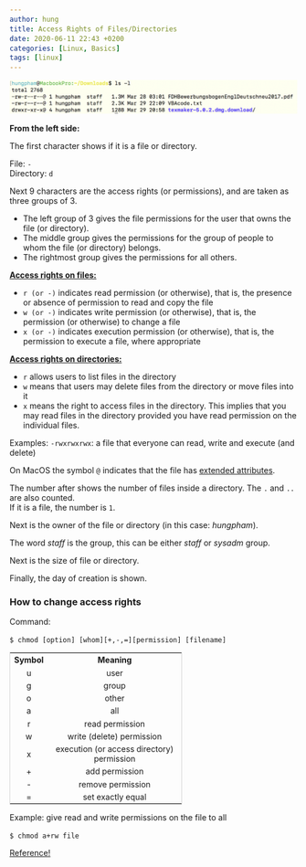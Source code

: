 ```yaml
---
author: hung
title: Access Rights of Files/Directories
date: 2020-06-11 22:43 +0200
categories: [Linux, Basics]
tags: [linux]
---
```


![](/assets/images/20190808/downloadList.png)

**From the left side:**

The first character shows if it is a file or directory.

File: `-`  
Directory: `d`

Next 9 characters are the access rights (or permissions), and are taken as three groups of 3.

*   The left group of 3 gives the file permissions for the user that owns the file (or directory).
*   The middle group gives the permissions for the group of people to whom the file (or directory) belongs.
*   The rightmost group gives the permissions for all others.

**<u>Access rights on files:</u>**

*   `r (or -)` indicates read permission (or otherwise), that is, the presence or absence of permission to read and copy the file
*   `w (or -)` indicates write permission (or otherwise), that is, the permission (or otherwise) to change a file
*   `x (or -)` indicates execution permission (or otherwise), that is, the permission to execute a file, where appropriate

**<u>Access rights on directories:</u>**

*   `r` allows users to list files in the directory
*   `w` means that users may delete files from the directory or move files into it
*   `x` means the right to access files in the directory. This implies that you may read files in the directory provided you have read permission on the individual files.

Examples: `-rwxrwxrwx`: a file that everyone can read, write and execute (and delete)

On MacOS the symbol `@` indicates that the file has [extended attributes](https://en.wikipedia.org/wiki/Extended_file_attributes#OS_X).

The number after shows the number of files inside a directory. The `.` and `..` are also counted.  
If it is a file, the number is `1`.

Next is the owner of the file or directory (in this case: _hungpham_).

The word _staff_ is the group, this can be either _staff_ or _sysadm_ group.

Next is the size of file or directory.

Finally, the day of creation is shown.

### How to change access rights

Command:

`$ chmod [option] [whom][+,-,=][permission] [filename]`  

<table style="width: 60%; border: 1px solid lightgray; text-align: center">

<tbody>

<tr style="margin-left: 0px">

<th>Symbol</th>

<th>Meaning</th>

</tr>

<tr>

<td>u</td>

<td>user</td>

</tr>

<tr>

<td>g</td>

<td>group</td>

</tr>

<tr>

<td>o</td>

<td>other</td>

</tr>

<tr>

<td>a</td>

<td>all</td>

</tr>

<tr>

<td>r</td>

<td>read permission</td>

</tr>

<tr>

<td>w</td>

<td>write (delete) permission</td>

</tr>

<tr>

<td>x</td>

<td>execution (or access directory) permission</td>

</tr>

<tr>

<td>+</td>

<td>add permission</td>

</tr>

<tr>

<td>-</td>

<td>remove permission</td>

</tr>

<tr>

<td>=</td>

<td>set exactly equal</td>

</tr>

</tbody>

</table>

Example: give read and write permissions on the file to all

`$ chmod a+rw file`  

[Reference!](http://www.ee.surrey.ac.uk/Teaching/Unix/index.html)